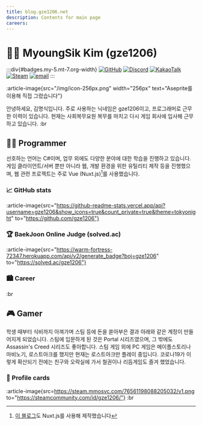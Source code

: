 ```yaml
---
title: blog.gze1206.net
description: Contents for main page
careers:
---
```

# 🙋‍♂️ MyoungSik Kim (gze1206)

:::div{#badges.my-5.mt-7.org-width}
[![GitHub](https://badgen.net/badge/GitHub/gze1206/dark?icon=github&labelColor=212121&color=525252)](https://github.com/gze1206) [![Discord](https://badgen.net/badge/Discord/gze1206%235106/dark?icon=discord&labelColor=5865F2&color=525252)](https://discord.com) [![KakaoTalk](https://img.shields.io/badge/KakaoTalk-ggzzzeze-default?logo=KakaoTalk&logoColor=black&labelColor=FFE01B&color=525252)](https://open.kakao.com/me/gze1206) [![Steam](https://img.shields.io/badge/Steam-gze1206-default?logo=Steam&logoColor=white&labelColor=000000&color=525252)](https://steamcommunity.com/id/gze1206/) [![email](https://img.shields.io/badge/email-gze1206@kakao.com-default?logo=Mail.Ru&logoColor=black&labelColor=FFE01B&color=525252)](mailto://gze1206@kakao.com)
:::

:article-image{src="/img/icon-256px.png" width="256px" text="Aseprite를 이용해 직접 그렸습니다"}

안녕하세요, 김명식입니다.
주로 사용하는 닉네임은 gze1206이고, 프로그래머로 근무한 이력이 있습니다.
현재는 사회복무요원 복무를 마치고 다시 게임 회사에 입사해 근무하고 있습니다.
:br

## 👨‍💻 Programmer
선호하는 언어는 C#이며, 업무 외에도 다양한 분야에 대한 학습을 진행하고 있습니다.
게임 클라이언트/서버 뿐만 아니라 웹, 개발 환경을 위한 유틸리티 제작 등을 진행했으며, 웹 관련 프로젝트는 주로 Vue (Nuxt.js)[^1]를 사용했습니다.

[^1]: [이 블로그](https://github.com/gze1206/blog.gze1206.net)도 Nuxt.js를 사용해 제작했습니다

### 📈 GitHub stats
:article-image{src="https://github-readme-stats.vercel.app/api?username=gze1206&show_icons=true&count_private=true&theme=tokyonight" to="https://github.com/gze1206"}

### 🏆 BaekJoon Online Judge (solved.ac)
:article-image{src="https://warm-fortress-72347.herokuapp.com/api/v2/generate_badge?boj=gze1206" to="https://solved.ac/gze1206"}

### 🏙 Career
<CareerList :careers="careers"></CareerList>
:br

## 🎮 Gamer
학생 때부터 식비까지 아껴가며 스팀 등에 돈을 쏟아부은 결과 아래와 같은 계정이 만들어지게 되었습니다.
스팀에 입문하게 된 것은 Portal 시리즈였으며, 그 밖에도 Assassin's Creed 시리즈도 좋아합니다.
스팀 게임 외에 PC 게임은 메이플스토리나 마비노기, 로스트아크를 했지만 현재는 로스트아크만 플레이 중입니다.
코로나19가 이렇게 확산되기 전에는 친구와 오락실에 가서 철권이나 리듬게임도 즐겨 했었습니다.

### 💸 Profile cards
:article-image{src=https://steam.mmosvc.com/76561198088205032/v1.png to="https://steamcommunity.com/id/gze1206/"}
:br